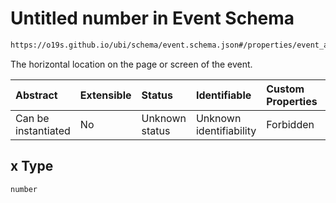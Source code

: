 # Untitled number in Event Schema

```txt
https://o19s.github.io/ubi/schema/event.schema.json#/properties/event_attributes/properties/position/oneOf/1/properties/xy/properties/x
```

The horizontal location on the page or screen of the event.

| Abstract            | Extensible | Status         | Identifiable            | Custom Properties | Additional Properties | Access Restrictions | Defined In                                                                |
| :------------------ | :--------- | :------------- | :---------------------- | :---------------- | :-------------------- | :------------------ | :------------------------------------------------------------------------ |
| Can be instantiated | No         | Unknown status | Unknown identifiability | Forbidden         | Allowed               | none                | [event.schema.json\*](../../out/event.schema.json "open original schema") |

## x Type

`number`
